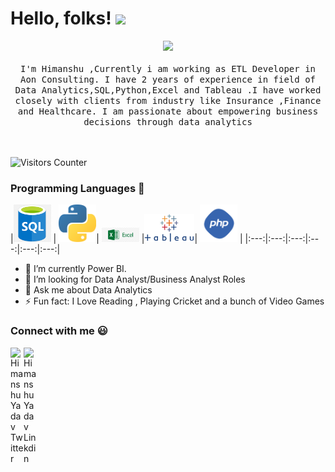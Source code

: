 # Hello, folks! <img src="https://raw.githubusercontent.com/MartinHeinz/MartinHeinz/master/wave.gif" width="30px">

<p align="center">
  <img src="https://user-images.githubusercontent.com/5679180/79618120-0daffb80-80be-11ea-819e-d2b0fa904d07.gif" width="27px">
  <br><br>
  <samp>
I'm Himanshu ,Currently i am working as ETL Developer in Aon Consulting. I have  2 years of experience in field of Data Analytics,SQL,Python,Excel and Tableau 
.I have worked closely with clients from industry like Insurance ,Finance and Healthcare. I am passionate about empowering business decisions through data analytics
    
    
     
  </samp>



<br><br>
    <img src="https://visitor-badge.glitch.me/badge?page_id=Himanshu081.Himanshu081" alt="Visitors Counter">
</p>


### Programming Languages  :rocket:
|<img src="Images/sql-logo.png" width=60> | <img src="Images/python.png" width=60>| <img src="Images/excel-logo.png" width=60> |<img src="Images/Tableau-logo.png" width=80>| <img src="Images/php.png" width=60> |
|:---:|:---:|:---:|:---:|:---:|:---:|







- 🌱 I’m currently Power BI.
- 👯 I’m looking for Data Analyst/Business Analyst Roles
-  💬 Ask me about Data Analytics
- ⚡ Fun fact: I Love Reading , Playing Cricket and a bunch of Video Games



### Connect with me :smiley:
<a href="https://twitter.com/Himu260299">
  <img align="left" alt="Himanshu Yadav Twitter" width="21px" src="https://github.com/adityakamath16/adityakamath16/blob/master/images/connect_with_me_images/twitter.svg" />
</a>
<a href="https://www.linkedin.com/in/himanshu-y-18ba29123/">
  <img align="left" alt="Himanshu Yadav Linkdin" width="21px" src="https://github.com/adityakamath16/adityakamath16/blob/master/images/connect_with_me_images/linkedin.svg" />
</a>



<!-- Actual text -->

<!-- Icons -->



<!-- Links to your social media accounts -->

